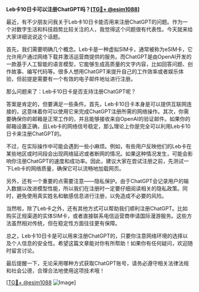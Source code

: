 **Leb卡10日卡可以注册ChatGPT吗？[[TG💪+ @esim1088](https://t.me/s/esim1088)]**

最近，有不少朋友问我关于Leb卡10日卡能否用来注册ChatGPT的问题。作为一个对数字生活和科技趋势比较关注的人，我觉得这个问题很有代表性。今天就来给大家详细说说这个话题。

首先，我们需要明确几个概念。Leb卡是一种虚拟SIM卡，通常被称为eSIM卡，它允许用户通过网络下载并激活运营商提供的服务。而ChatGPT是由OpenAI开发的一款基于人工智能的语言模型，它能够生成高质量的文字内容，比如回答问题、创作故事、编写代码等。很多人想用ChatGPT来提升自己的工作效率或者娱乐体验，但前提是需要有一个有效的电子邮件地址进行注册。

那么问题来了：Leb卡10日卡是否支持注册ChatGPT呢？

答案是肯定的，但要满足一些条件。首先，Leb卡10日卡本身是可以提供互联网连接的，这意味着你可以使用它来完成ChatGPT注册所需的网络操作。其次，你需要确保你的邮箱是正常工作的，并且能够接收来自OpenAI的验证邮件。如果你的邮箱设置正确，且Leb卡的网络信号稳定，那么理论上你是完全可以利用Leb卡10日卡来注册ChatGPT的。

不过，在实际操作中可能会遇到一些小麻烦。例如，有些用户反映他们的Leb卡在某些地区或时间段会出现网络延迟或者断网的情况。如果这种情况发生，可能会影响你注册ChatGPT的速度和成功率。因此，建议大家在尝试注册之前，先测试一下Leb卡的网络质量，确保它可以流畅地加载网页。

另外，还有一个重要的点需要注意——隐私保护。由于ChatGPT会记录用户的输入数据以改进模型性能，所以我们在注册时一定要仔细阅读相关的隐私政策。同时，避免使用真实姓名和敏感信息进行注册，以免造成不必要的风险。

当然啦，除了Leb卡之外，还有其他方式可以帮助我们顺利注册ChatGPT。比如购买正规渠道的实体SIM卡，或者直接联系电信运营商申请国际漫游服务。这些方法虽然相对传统，但在稳定性方面往往更有保障。

总之，Leb卡10日卡是可以用来注册ChatGPT的，只要你注意网络环境的选择以及个人信息的安全性。希望这篇文章能对你有所帮助！如果你有任何疑问，欢迎随时留言讨论。

最后提醒一下，无论采用哪种方式获取ChatGPT账号，请务必遵守相关法律法规和社会公德，合理合法地使用这项技术哦！

[[TG💪+ @esim1088](https://t.me/s/esim1088) ![Image](https://i.postimg.cc/4NQfJmqS/Snipaste-2025-05-13-00-14-12.png)]